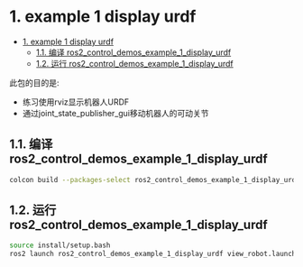 # 1. example 1 display urdf

- [1. example 1 display urdf](#1-example-1-display-urdf)
  - [1.1. 编译 ros2\_control\_demos\_example\_1\_display\_urdf](#11-编译-ros2_control_demos_example_1_display_urdf)
  - [1.2. 运行 ros2\_control\_demos\_example\_1\_display\_urdf](#12-运行-ros2_control_demos_example_1_display_urdf)

此包的目的是:

- 练习使用rviz显示机器人URDF
- 通过joint_state_publisher_gui移动机器人的可动关节

## 1.1. 编译 ros2_control_demos_example_1_display_urdf

```bash
colcon build --packages-select ros2_control_demos_example_1_display_urdf --symlink-install
```

## 1.2. 运行 ros2_control_demos_example_1_display_urdf

```bash
source install/setup.bash
ros2 launch ros2_control_demos_example_1_display_urdf view_robot.launch.py
```
